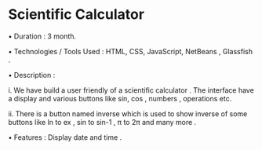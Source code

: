 # Scientific Calculator

•	Duration : 3 month.

•	Technologies / Tools Used : HTML, CSS, JavaScript, NetBeans , Glassfish .

•	Description : 

  i.	We have build a user friendly of a scientific calculator . The interface have a display and various buttons like sin, cos , numbers , operations etc.
  
  ii.	There is a button named inverse which is used to show inverse of some buttons like ln to ex , sin to sin-1 , π to 2π and many more .

•	Features : Display date and time . 
